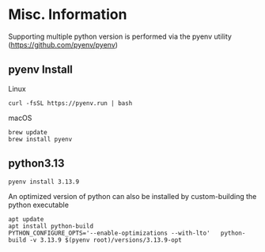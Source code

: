 # Misc. Information

Supporting multiple python version is performed via the pyenv utility (https://github.com/pyenv/pyenv)

## pyenv Install

Linux

```shell
curl -fsSL https://pyenv.run | bash
```

macOS

```shell
brew update
brew install pyenv
```

## python3.13

```shell
pyenv install 3.13.9
```

An optimized version of python can also be installed by custom-building the python executable

```shell
apt update
apt install python-build
PYTHON_CONFIGURE_OPTS='--enable-optimizations --with-lto'   python-build -v 3.13.9 $(pyenv root)/versions/3.13.9-opt
```
